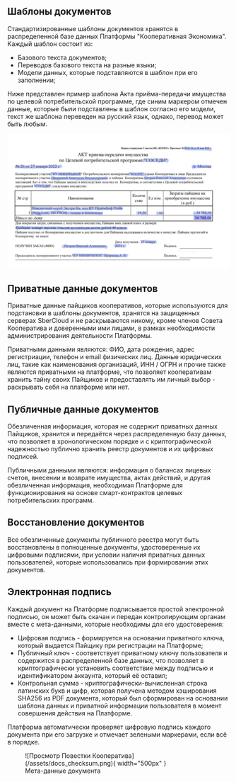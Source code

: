## Шаблоны документов

Стандартизированные шаблоны документов хранятся в распределенной базе данных Платформы "Кооперативная Экономика". Каждый шаблон состоит из:

- Базового текста документов;
- Переводов базового текста на разные языки;
- Модели данных, которые подставляются в шаблон при его заполнении;

Ниже представлен пример шаблона Акта приёма-передачи имущества по целевой потребительской программе, где синим маркером отмечен данные, которые были подставлены в шаблон согласно его модели, текст же шаблона переведен на русский язык, однако, перевод может быть любым. 

![alt text](/assets/template.png)

## Приватные данные документов
Приватные данные пайщиков кооперативов, которые используются для подстановки в шаблоны документов, хранятся на защищенных серверах SberCloud и не раскрываются никому, кроме членов Совета Кооператива и доверенными ими лицами, в рамках необходимости администрирования деятельности Платформы.  

Приватными данными являются: ФИО, дата рождения, адрес регистриации, телефон и email физических лиц. Данные юридических лиц, такие как наименования организаций, ИНН / ОГРН и прочие также являются приватными на платформе, что позволяет кооперативам хранить тайну своих Пайщиков и предоставлять им личный выбор - раскрывать себя на платформе или нет. 

## Публичные данные документов
Обезличенная информация, которая не содержит приватных данных Пайщиков, хранится и передаётся через распределенную базу данных, что позволяет в хронологическом порядке и с криптографической надежностью публично хранить реестр документов и их цифровых подписей. 

Публичными данными являются: информация о балансах лицевых счетов, внесении и возврате имущества, актах действий, и другая обезличенная информация, необходимая Платформе для функционирования на основе смарт-контрактов целевых потребительских программ. 

## Восстановление документов
Все обезличенные документы публичного реестра могут быть восстановлены в полноценные документы, удостоверенные их цифровыми подписями, при условии наличия приватных данных пользователей, которые использовались при формировании этих документов. 

## Электронная подпись
Каждый документ на Платформе подписывается простой электронной подписью, он может быть скачан и передан контролирующим органам вместе с мета-данными, которые необходимы для его удостоверения:

- Цифровая подпись - формируется на основании приватного ключа, который выдается Пайщику при регистрации на Платформе;
- Публичный ключ - соответствует приватному ключу пользователя и содержится в распределенной базе данных, что позволяет в криптографически установить соответствие между подписью и идентификатором аккаунта, который её оставил;
- Контрольная сумма - криптографически-вычисленная строка латинских букв и цифр, которая получена методом хэширования SHA256 из PDF документа, который был сформирован на основании шаблона данных и приватной информации пользователя в момент совершения действия на Платформе. 

Платформа автоматически проверяет цифровую подпись каждого документа при его загрузке и отмечает зелеными маркерами, если всё в порядке. 

<figure markdown="span">
  ![Просмотр Повестки Кооператива](/assets/docs_checksum.png){ width="500px" }
  <figcaption>Мета-данные документа</figcaption>
</figure>
